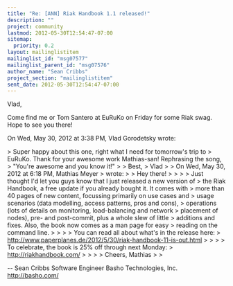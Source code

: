 ```yaml
---
title: "Re: [ANN] Riak Handbook 1.1 released!"
description: ""
project: community
lastmod: 2012-05-30T12:54:47-07:00
sitemap:
  priority: 0.2
layout: mailinglistitem
mailinglist_id: "msg07577"
mailinglist_parent_id: "msg07576"
author_name: "Sean Cribbs"
project_section: "mailinglistitem"
sent_date: 2012-05-30T12:54:47-07:00
---
```



Vlad,

Come find me or Tom Santero at EuRuKo on Friday for some Riak swag. Hope to
see you there!

On Wed, May 30, 2012 at 3:38 PM, Vlad Gorodetsky  wrote:

&gt; Super happy about this one, right what I need for tomorrow's trip to
&gt; EuRuKo. Thank for your awesome work Mathias-san! Rephrasing the song,
&gt; "You're awesome and you know it!"
&gt;
&gt; Best,
&gt; Vlad
&gt;
&gt; On Wed, May 30, 2012 at 6:18 PM, Mathias Meyer 
&gt; wrote:
&gt; &gt; Hey there!
&gt; &gt;
&gt; &gt; Just thought I'd let you guys know that I just released a new version of
&gt; the Riak Handbook, a free update if you already bought it. It comes with
&gt; more than 40 pages of new content, focussing primarily on use cases and
&gt; usage scenarios (data modelling, access patterns, pros and cons),
&gt; operations (lots of details on monitoring, load-balancing and network
&gt; placement of nodes), pre- and post-commit, plus a whole slew of little
&gt; additions and fixes. Also, the book now comes as a man page for easy
&gt; reading on the command line.
&gt; &gt;
&gt; &gt; You can read all about what's in the release here:
&gt; http://www.paperplanes.de/2012/5/30/riak-handbook-11-is-out.html
&gt; &gt;
&gt; &gt; To celebrate, the book is 25% off through next Monday:
&gt; http://riakhandbook.com/
&gt; &gt;
&gt; &gt; Cheers, Mathias
&gt; &gt;


-- 
Sean Cribbs 
Software Engineer
Basho Technologies, Inc.
http://basho.com/
